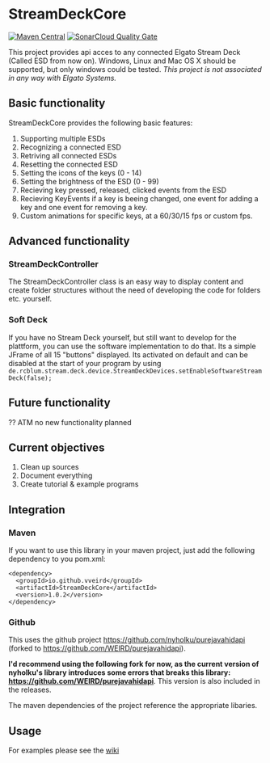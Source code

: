 # StreamDeckCore

[![Maven Central](https://img.shields.io/maven-central/v/io.github.vveird/StreamDeckCore.svg?label=Maven%20Central)](https://search.maven.org/search?q=g:%22io.github.vveird%22%20AND%20a:%22StreamDeckCore%22)
[![SonarCloud Quality Gate](https://sonarcloud.io/api/project_badges/measure?project=VVEIRD_StreamDeckCore&metric=alert_status)](https://sonarcloud.io/dashboard?id=VVEIRD_StreamDeckCore)


This project provides api acces to any connected Elgato Stream Deck (Called ESD from now on). Windows, Linux and Mac OS X should be supported, but only windows could be tested. _This project is not associated in any way with Elgato Systems._

## Basic functionality
StreamDeckCore provides the following basic features:
1. Supporting multiple ESDs
2. Recognizing a connected ESD
3. Retriving all connected ESDs
4. Resetting the connected ESD
5. Setting the icons of the keys (0 - 14)
6. Setting the brightness of the ESD (0 - 99)
7. Recieving key pressed, released, clicked events from the ESD
8. Recieving KeyEvents if a key is beeing changed, one event for adding a key and one event for removing a key.
9. Custom animations for specific keys, at a 60/30/15 fps or custom fps.

## Advanced functionality
### StreamDeckController
The StreamDeckController class is an easy way to display content and create folder structures without the need of developing the code for folders etc. yourself.

### Soft Deck
If you have no Stream Deck yourself, but still want to develop for the plattform, you can use the software implementation to do that. Its a simple JFrame of all 15 "buttons" displayed. Its activated on default and can be disabled at the start of your program by using `de.rcblum.stream.deck.device.StreamDeckDevices.setEnableSoftwareStreamDeck(false);`

## Future functionality
?? ATM no new functionality planned

## Current objectives
1. Clean up sources
2. Document everything
3. Create tutorial & example programs

## Integration

### Maven

If you want to use this library in your maven project, just add the following dependency to you pom.xml:

    <dependency>
      <groupId>io.github.vveird</groupId>
      <artifactId>StreamDeckCore</artifactId>
      <version>1.0.2</version>
    </dependency>

### Github
This uses the github project https://github.com/nyholku/purejavahidapi (forked to https://github.com/WElRD/purejavahidapi).

__I'd recommend using the following fork for now, as the current version of nyholku's library introduces some errors that breaks this library: https://github.com/WElRD/purejavahidapi__. This version is also included in the releases.

The maven dependencies of the project reference the appropriate libaries.
	
    

## Usage
For examples please see the [wiki](https://github.com/WElRD/StreamDeckCore/wiki)


